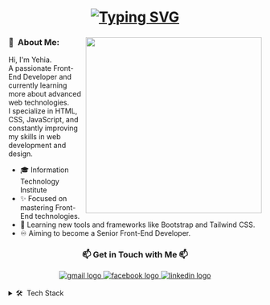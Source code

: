 <div align="center">
    <h1>
        <a href="https://git.io/typing-svg">
            <img src="https://readme-typing-svg.herokuapp.com?font=Fira+Code&weight=700&size=30&pause=1000&center=true&vCenter=true&width=1000&lines=Hi+There+%F0%9F%91%8B+!;I+am+Yehia+%F0%9F%98%84;I+am+a+Front+End+Developer+%F0%9F%92%BB" alt="Typing SVG" />
        </a>
    </h1>
</div>

<h3> 🤵 &nbsp;About Me: <img src="https://raw.githubusercontent.com/sanjay-kv/sanjay-kv/main/Assets/illustration.png" min-width="300px" max-width="300px" width="350px" align="right"></h3>
<div>
    <p>
        Hi, I'm Yehia. <br>
        A passionate Front-End Developer and <br>currently learning more about advanced web technologies.<br>
        I specialize in HTML, CSS, JavaScript, and constantly improving my skills in web development and design.
    </p>
    <ul>
        <li>🎓 Information Technology Institute</li>
        <li>✨ Focused on mastering Front-End technologies.</li>
        <li>🌱 Learning new tools and frameworks like Bootstrap and Tailwind CSS.</li>
        <li>♾️ Aiming to become a Senior Front-End Developer.</li>
    </ul>
</div>

<div align="center">
    <h3> 📫 Get in Touch with Me 📫 </h3>
</div>

<div align="center">
    <a href="mailto:yahiamohammedyup@gmail.com">
        <img src="https://img.shields.io/badge/Gmail-D14836?style=for-the-badge&logo=gmail&logoColor=white" alt="gmail logo" />
    </a>
    <a href="[https://www.facebook.com/yehia](https://www.facebook.com/Yahia.M.Hussain?locale=ar_AR)">
        <img src="https://img.shields.io/badge/Facebook-1877F2?style=for-the-badge&logo=facebook&logoColor=white" alt="facebook logo" />
    </a>
    <a href="[https://www.linkedin.com/in/yehia](https://www.linkedin.com/in/yehia-mohammed-1518a1222/)">
        <img src="https://img.shields.io/badge/LinkedIn-0077B5?style=for-the-badge&logo=linkedin&logoColor=white" alt="linkedin logo" />
    </a>
</div>

<br>
<details>
    <summary>🛠 &nbsp;Tech Stack</summary>
    <br>
 <!-- HTML -->
<img src="https://cdn.jsdelivr.net/gh/devicons/devicon/icons/html5/html5-original.svg" height="40" alt="html logo" />
<!-- CSS -->
<img src="https://cdn.jsdelivr.net/gh/devicons/devicon/icons/css3/css3-original.svg" height="40" alt="css logo" />
<!-- JavaScript -->
<img src="https://cdn.jsdelivr.net/gh/devicons/devicon/icons/javascript/javascript-original.svg" height="40" alt="javascript logo" />
<!-- Bootstrap -->
<img src="https://cdn.jsdelivr.net/gh/devicons/devicon/icons/bootstrap/bootstrap-original.svg" height="40" alt="bootstrap logo" />
<!-- Python -->
<img src="https://cdn.jsdelivr.net/gh/devicons/devicon/icons/python/python-original.svg" height="40" alt="python logo" />
<!-- C++ -->
<img src="https://cdn.jsdelivr.net/gh/devicons/devicon/icons/cplusplus/cplusplus-original.svg" height="40" alt="cplusplus logo" />
<!--  git/github -->
<img src="https://cdn.jsdelivr.net/gh/devicons/devicon/icons/github/github-original.svg" height="40" alt="github logo" />
<!--  terminal -->
<img src="https://cdn.jsdelivr.net/gh/devicons/devicon/icons/bash/bash-original.svg" height="40" alt="bash logo" />
<!-- Stack Overflow -->
<img src="https://cdn.jsdelivr.net/gh/devicons/devicon/icons/stackoverflow/stackoverflow-original.svg" height="40" alt="stackoverflow logo" />

<!-- Node.js -->
<img src="https://cdn.jsdelivr.net/gh/devicons/devicon/icons/nodejs/nodejs-original.svg" height="40" alt="nodejs logo" />
<!-- Express.js -->
<img src="https://cdn.jsdelivr.net/gh/devicons/devicon/icons/express/express-original.svg" height="40" alt="express logo" />
<!-- Django -->
<img src="https://cdn.jsdelivr.net/gh/devicons/devicon/icons/django/django-plain.svg" height="40" alt="django logo" />
<!-- Flask -->
<img src="https://cdn.jsdelivr.net/gh/devicons/devicon/icons/flask/flask-original.svg" height="40" alt="flask logo" />
<!-- FastAPI -->
<img src="https://cdn.jsdelivr.net/gh/devicons/devicon/icons/fastapi/fastapi-original.svg" height="40" alt="fastapi logo" />
<!-- Spring Boot -->
<img src="https://cdn.jsdelivr.net/gh/devicons/devicon/icons/spring/spring-original.svg" height="40" alt="spring logo" />
<!-- .NET Core -->
<img src="https://cdn.jsdelivr.net/gh/devicons/devicon/icons/dotnetcore/dotnetcore-original.svg" height="40" alt=".NET Core logo" />
<!-- Ruby on Rails -->
<img src="https://cdn.jsdelivr.net/gh/devicons/devicon/icons/rails/rails-plain.svg" height="40" alt="rails logo" />
<!-- Go -->
<img src="https://cdn.jsdelivr.net/gh/devicons/devicon/icons/go/go-original.svg" height="40" alt="go logo" />
<!-- MySQL -->
<img src="https://cdn.jsdelivr.net/gh/devicons/devicon/icons/mysql/mysql-original.svg" height="40" alt="mysql logo" />
<!-- PostgreSQL -->
<img src="https://cdn.jsdelivr.net/gh/devicons/devicon/icons/postgresql/postgresql-original.svg" height="40" alt="postgresql logo" />
<!-- MongoDB -->
<img src="https://cdn.jsdelivr.net/gh/devicons/devicon/icons/mongodb/mongodb-original.svg" height="40" alt="mongodb logo" />
<!-- Redis -->
<img src="https://cdn.jsdelivr.net/gh/devicons/devicon/icons/redis/redis-original.svg" height="40" alt="redis logo" />
<!-- Docker -->
<img src="https://cdn.jsdelivr.net/gh/devicons/devicon/icons/docker/docker-original.svg" height="40" alt="docker logo" />
<!-- Kubernetes -->
<img src="https://cdn.jsdelivr.net/gh/devicons/devicon/icons/kubernetes/kubernetes-plain.svg" height="40" alt="kubernetes logo" />
<!-- GraphQL -->
<img src="https://cdn.jsdelivr.net/gh/devicons/devicon/icons/graphql/graphql-plain.svg" height="40" alt="graphql logo" />
</details>

